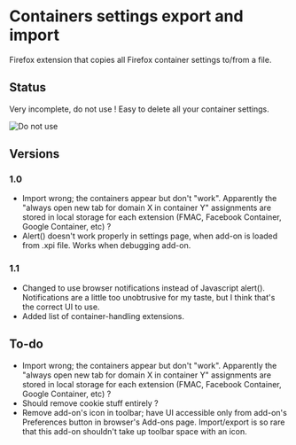 # Containers settings export and import

Firefox extension that copies all Firefox container settings to/from a file.

## Status

Very incomplete, do not use !  Easy to delete all your container settings.

![Do not use](http://4.bp.blogspot.com/-1lTbJMSPZaE/Tyu0eri0bOI/AAAAAAAAEP0/L6yk8jqGUwI/s1600/abnormal%2Bbrain.jpg "Do not use")

## Versions

### 1.0
* Import wrong; the containers appear but don't "work".  Apparently the "always open new tab for domain X in container Y" assignments are stored in local storage for each extension (FMAC, Facebook Container, Google Container, etc) ?
* Alert() doesn't work properly in settings page, when add-on is loaded from .xpi file.  Works when debugging add-on.

### 1.1
* Changed to use browser notifications instead of Javascript alert().  Notifications are a little too unobtrusive for my taste, but I think that's the correct UI to use.
* Added list of container-handling extensions.


## To-do
* Import wrong; the containers appear but don't "work".  Apparently the "always open new tab for domain X in container Y" assignments are stored in local storage for each extension (FMAC, Facebook Container, Google Container, etc) ?
* Should remove cookie stuff entirely ?
* Remove add-on's icon in toolbar; have UI accessible only from add-on's Preferences button in browser's Add-ons page.  Import/export is so rare that this add-on shouldn't take up toolbar space with an icon.


